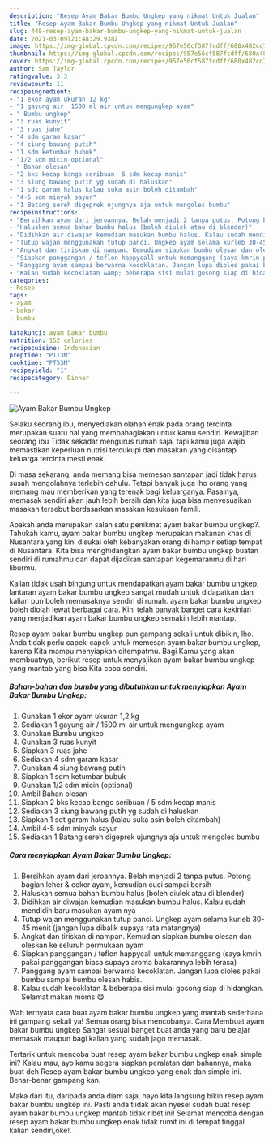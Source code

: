 ```yaml
---
description: "Resep Ayam Bakar Bumbu Ungkep yang nikmat Untuk Jualan"
title: "Resep Ayam Bakar Bumbu Ungkep yang nikmat Untuk Jualan"
slug: 448-resep-ayam-bakar-bumbu-ungkep-yang-nikmat-untuk-jualan
date: 2021-03-09T21:48:29.938Z
image: https://img-global.cpcdn.com/recipes/957e56cf587fcdff/680x482cq70/ayam-bakar-bumbu-ungkep-foto-resep-utama.jpg
thumbnail: https://img-global.cpcdn.com/recipes/957e56cf587fcdff/680x482cq70/ayam-bakar-bumbu-ungkep-foto-resep-utama.jpg
cover: https://img-global.cpcdn.com/recipes/957e56cf587fcdff/680x482cq70/ayam-bakar-bumbu-ungkep-foto-resep-utama.jpg
author: Sam Taylor
ratingvalue: 3.3
reviewcount: 11
recipeingredient:
- "1 ekor ayam ukuran 12 kg"
- "1 gayung air  1500 ml air untuk mengungkep ayam"
- " Bumbu ungkep"
- "3 ruas kunyit"
- "3 ruas jahe"
- "4 sdm garam kasar"
- "4 siung bawang putih"
- "1 sdm ketumbar bubuk"
- "1/2 sdm micin optional"
- " Bahan olesan"
- "2 bks kecap bango seribuan  5 sdm kecap manis"
- "3 siung bawang putih yg sudah di haluskan"
- "1 sdt garam halus kalau suka asin boleh ditambah"
- "4-5 sdm minyak sayur"
- "1 Batang sereh digeprek ujungnya aja untuk mengoles bumbu"
recipeinstructions:
- "Bersihkan ayam dari jeroannya. Belah menjadi 2 tanpa putus. Potong bagian leher &amp; ceker ayam, kemudian cuci sampai bersih"
- "Haluskan semua bahan bumbu halus (boleh diulek atau di blender)"
- "Didihkan air diwajan kemudian masukan bumbu halus. Kalau sudah mendidih baru masukan ayam nya"
- "Tutup wajan menggunakan tutup panci. Ungkep ayam selama kurleb 30-45 menit (jangan lupa dibalik supaya rata matangnya)"
- "Angkat dan tiriskan di nampan. Kemudian siapkan bumbu olesan dan oleskan ke seluruh permukaan ayam"
- "Siapkan panggangan / teflon happycall untuk memanggang (saya kmrin pakai panggangan biasa supaya aroma bakarannya lebih terasa)"
- "Panggang ayam sampai berwarna kecoklatan. Jangan lupa dioles pakai bumbu sampai bumbu olesan habis."
- "Kalau sudah kecoklatan &amp; beberapa sisi mulai gosong siap di hidangkan. Selamat makan moms 😋"
categories:
- Resep
tags:
- ayam
- bakar
- bumbu

katakunci: ayam bakar bumbu 
nutrition: 152 calories
recipecuisine: Indonesian
preptime: "PT13M"
cooktime: "PT53M"
recipeyield: "1"
recipecategory: Dinner

---
```



![Ayam Bakar Bumbu Ungkep](https://img-global.cpcdn.com/recipes/957e56cf587fcdff/680x482cq70/ayam-bakar-bumbu-ungkep-foto-resep-utama.jpg)

Selaku seorang ibu, menyediakan olahan enak pada orang tercinta merupakan suatu hal yang membahagiakan untuk kamu sendiri. Kewajiban seorang ibu Tidak sekadar mengurus rumah saja, tapi kamu juga wajib memastikan keperluan nutrisi tercukupi dan masakan yang disantap keluarga tercinta mesti enak.

Di masa  sekarang, anda memang bisa memesan santapan jadi tidak harus susah mengolahnya terlebih dahulu. Tetapi banyak juga lho orang yang memang mau memberikan yang terenak bagi keluarganya. Pasalnya, memasak sendiri akan jauh lebih bersih dan kita juga bisa menyesuaikan masakan tersebut berdasarkan masakan kesukaan famili. 



Apakah anda merupakan salah satu penikmat ayam bakar bumbu ungkep?. Tahukah kamu, ayam bakar bumbu ungkep merupakan makanan khas di Nusantara yang kini disukai oleh kebanyakan orang di hampir setiap tempat di Nusantara. Kita bisa menghidangkan ayam bakar bumbu ungkep buatan sendiri di rumahmu dan dapat dijadikan santapan kegemaranmu di hari liburmu.

Kalian tidak usah bingung untuk mendapatkan ayam bakar bumbu ungkep, lantaran ayam bakar bumbu ungkep sangat mudah untuk didapatkan dan kalian pun boleh memasaknya sendiri di rumah. ayam bakar bumbu ungkep boleh diolah lewat berbagai cara. Kini telah banyak banget cara kekinian yang menjadikan ayam bakar bumbu ungkep semakin lebih mantap.

Resep ayam bakar bumbu ungkep pun gampang sekali untuk dibikin, lho. Anda tidak perlu capek-capek untuk memesan ayam bakar bumbu ungkep, karena Kita mampu menyiapkan ditempatmu. Bagi Kamu yang akan membuatnya, berikut resep untuk menyajikan ayam bakar bumbu ungkep yang mantab yang bisa Kita coba sendiri.

<!--inarticleads1-->

##### Bahan-bahan dan bumbu yang dibutuhkan untuk menyiapkan Ayam Bakar Bumbu Ungkep:

1. Gunakan 1 ekor ayam ukuran 1,2 kg
1. Sediakan 1 gayung air / 1500 ml air untuk mengungkep ayam
1. Gunakan  Bumbu ungkep
1. Gunakan 3 ruas kunyit
1. Siapkan 3 ruas jahe
1. Sediakan 4 sdm garam kasar
1. Gunakan 4 siung bawang putih
1. Siapkan 1 sdm ketumbar bubuk
1. Gunakan 1/2 sdm micin (optional)
1. Ambil  Bahan olesan
1. Siapkan 2 bks kecap bango seribuan / 5 sdm kecap manis
1. Sediakan 3 siung bawang putih yg sudah di haluskan
1. Siapkan 1 sdt garam halus (kalau suka asin boleh ditambah)
1. Ambil 4-5 sdm minyak sayur
1. Sediakan 1 Batang sereh digeprek ujungnya aja untuk mengoles bumbu




<!--inarticleads2-->

##### Cara menyiapkan Ayam Bakar Bumbu Ungkep:

1. Bersihkan ayam dari jeroannya. Belah menjadi 2 tanpa putus. Potong bagian leher &amp; ceker ayam, kemudian cuci sampai bersih
1. Haluskan semua bahan bumbu halus (boleh diulek atau di blender)
1. Didihkan air diwajan kemudian masukan bumbu halus. Kalau sudah mendidih baru masukan ayam nya
1. Tutup wajan menggunakan tutup panci. Ungkep ayam selama kurleb 30-45 menit (jangan lupa dibalik supaya rata matangnya)
1. Angkat dan tiriskan di nampan. Kemudian siapkan bumbu olesan dan oleskan ke seluruh permukaan ayam
1. Siapkan panggangan / teflon happycall untuk memanggang (saya kmrin pakai panggangan biasa supaya aroma bakarannya lebih terasa)
1. Panggang ayam sampai berwarna kecoklatan. Jangan lupa dioles pakai bumbu sampai bumbu olesan habis.
1. Kalau sudah kecoklatan &amp; beberapa sisi mulai gosong siap di hidangkan. Selamat makan moms 😋




Wah ternyata cara buat ayam bakar bumbu ungkep yang mantab sederhana ini gampang sekali ya! Semua orang bisa mencobanya. Cara Membuat ayam bakar bumbu ungkep Sangat sesuai banget buat anda yang baru belajar memasak maupun bagi kalian yang sudah jago memasak.

Tertarik untuk mencoba buat resep ayam bakar bumbu ungkep enak simple ini? Kalau mau, ayo kamu segera siapkan peralatan dan bahannya, maka buat deh Resep ayam bakar bumbu ungkep yang enak dan simple ini. Benar-benar gampang kan. 

Maka dari itu, daripada anda diam saja, hayo kita langsung bikin resep ayam bakar bumbu ungkep ini. Pasti anda tiidak akan nyesel sudah buat resep ayam bakar bumbu ungkep mantab tidak ribet ini! Selamat mencoba dengan resep ayam bakar bumbu ungkep enak tidak rumit ini di tempat tinggal kalian sendiri,oke!.

